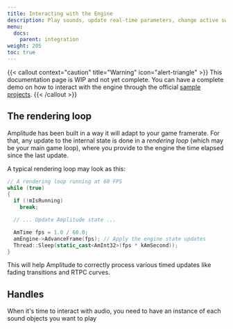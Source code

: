 ```yaml
---
title: Interacting with the Engine
description: Play sounds, update real-time parameters, change active switch states, and more through the Amplitude engine.
menu:
  docs:
    parent: integration
weight: 205
toc: true
---
```


{{< callout context="caution" title="Warning" icon="alert-triangle" >}}
This documentation page is WIP and not yet complete. You can have a complete demo on how to interact with the engine
through the official [sample projects](https://github.com/AmplitudeAudio/sdk/blob/develop/samples).
{{< /callout >}}

## The rendering loop

Amplitude has been built in a way it will adapt to your game framerate. For that, any update to the internal state is
done in a _rendering loop_ (which may be your main game loop), where you provide to the engine the time elapsed since
the last update.

A typical rendering loop may look as this:

```cpp
// A rendering loop running at 60 FPS
while (true)
{
  if (!mIsRunning)
    break;

  // ... Update Amplitude state ...

  AmTime fps = 1.0 / 60.0;
  amEngine->AdvanceFrame(fps); // Apply the engine state updates
  Thread::Sleep(static_cast<AmInt32>(fps * kAmSecond));
}
```

This will help Amplitude to correctly process various timed updates like fading transitions and RTPC curves.

## Handles

When it's time to interact with audio, you need to have an instance of each sound objects you want to play
